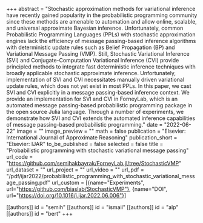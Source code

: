 +++
abstract = "Stochastic approximation methods for variational inference have recently gained popularity in the probabilistic programming community since these methods are amenable to automation and allow online, scalable, and universal approximate Bayesian inference. Unfortunately, common Probabilistic Programming Languages (PPLs) with stochastic approximation engines lack the efficiency of message passing-based inference algorithms with deterministic update rules such as Belief Propagation (BP) and Variational Message Passing (VMP). Still, Stochastic Variational Inference (SVI) and Conjugate-Computation Variational Inference (CVI) provide principled methods to integrate fast deterministic inference techniques with broadly applicable stochastic approximate inference. Unfortunately, implementation of SVI and CVI necessitates manually driven variational update rules, which does not yet exist in most PPLs. In this paper, we cast SVI and CVI explicitly in a message passing-based inference context. We provide an implementation for SVI and CVI in ForneyLab, which is an automated message passing-based probabilistic programming package in the open source Julia language. Through a number of experiments, we demonstrate how SVI and CVI extends the automated inference capabilities of message passing-based probabilistic programming."
date = "2022-06-22"
image = ""
image_preview = ""
math = false
publication = "Elsevier: International Journal of Approximate Reasoning"
publication_short = "Elsevier: IJAR"
to_be_published = false
selected = false
title = "Probabilistic programming with stochastic variational message passing"
url_code = "https://github.com/semihakbayrak/ForneyLab.jl/tree/StochasticVMP"
url_dataset = ""
url_project = ""
url_video = ""
url_pdf = "/pdf/ijar2022/probabilistic_programming_with_stochastic_variational_message_passing.pdf"
url_custom = [{name="Experiments", url="https://github.com/biaslab/StochasticVMP"}, {name="DOI", url="https://doi.org/10.1016/j.ijar.2022.06.006"}]

[[authors]]
    id = "semih"
[[authors]]
    id = "ismail"
[[authors]]
    id = "alp"
[[authors]]
    id = "bert"
+++
